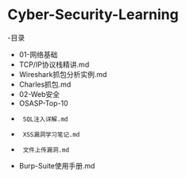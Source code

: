 # Cyber-Security-Learning
-目录
-  01-网络基础
-    TCP/IP协议栈精讲.md
-    Wireshark抓包分析实例.md
-    Charles抓包.md
-  02-Web安全
-    OSASP-Top-10
-      SQL注入详解.md
-      XSS漏洞学习笔记.md
-      文件上传漏洞.md
-    Burp-Suite使用手册.md
    
